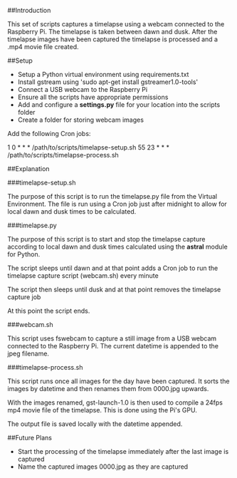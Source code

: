 ##Introduction

This set of scripts captures a timelapse using a webcam connected to the Raspberry Pi. The timelapse is taken between dawn and dusk. After the timelapse images have been captured the timelapse is processed and a .mp4 movie file created.

##Setup

* Setup a Python  virtual environment using requirements.txt
* Install gstream using 'sudo apt-get install gstreamer1.0-tools'
* Connect a USB webcam to the Raspberry Pi
* Ensure all the scripts have appropriate permissions
* Add and configure a **settings.py** file for your location into the scripts folder
* Create a folder for storing webcam images

Add the following Cron jobs:

1 0 * * * /path/to/scripts/timelapse-setup.sh
55 23 * * * /path/to/scripts/timelapse-process.sh

##Explanation

###timelapse-setup.sh

The purpose of this script is to run the timelapse.py file from the Virtual Environment. The file is run using a Cron job just after midnight to allow for local dawn and dusk times to be calculated.

###timelapse.py

The purpose of this script is to start and stop the timelapse capture according to local dawn and dusk times calculated using the **astral** module for Python.

The script sleeps until dawn and at that point adds a Cron job to run the timelapse capture script (webcam.sh) every minute

The script then sleeps until dusk and at that point removes the timelapse capture job

At this point the script ends.

###webcam.sh

This script uses fswebcam to capture a still image from a USB webcam connected to the Raspberry Pi. The current datetime is appended to the jpeg filename.

###timelapse-process.sh

This script runs once all images for the day have been captured. It sorts the images by datetime and then renames them from 0000.jpg upwards.

With the images renamed, gst-launch-1.0 is then used to compile a 24fps mp4 movie file of the timelapse. This is done using the Pi's GPU.

The output file is saved locally with the datetime appended.

##Future Plans

* Start the processing of the timelapse immediately after the last image is captured
* Name the captured images 0000.jpg as they are captured
